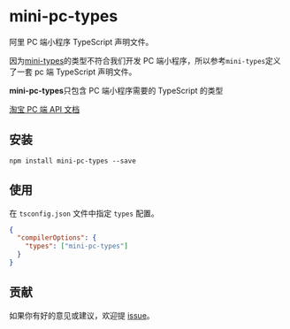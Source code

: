 # mini-pc-types

阿里 PC 端小程序 TypeScript 声明文件。

因为[mini-types](https://github.com/ant-mini-program/mini-types)的类型不符合我们开发 PC 端小程序，所以参考`mini-types`定义了一套 pc 端 TypeScript 声明文件。

**mini-pc-types**只包含 PC 端小程序需要的 TypeScript 的类型

[淘宝 PC 端 API 文档](https://miniapp.open.taobao.com/docV3.htm?docId=117557&docType=1&source=search)

## 安装

```
npm install mini-pc-types --save
```

## 使用

在 `tsconfig.json` 文件中指定 `types` 配置。

```json
{
  "compilerOptions": {
    "types": ["mini-pc-types"]
  }
}
```

## 贡献

如果你有好的意见或建议，欢迎提 [issue](https://github.com/noshower/mini-pc-types/issues)。
